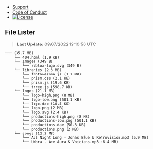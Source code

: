- [Support](https://github.com/Wixonic/Assets/blob/Default/.github/SUPPORT.md)
- [Code of Conduct](https://github.com/Wixonic/Assets/blob/Default/.github/CODE_OF_CONDUCT.md)
- [![License](https://img.shields.io/github/license/Wixonic/Assets?color=%23555&label=License)](https://github.com/Wixonic/Assets/blob/Default/LICENSE.txt)

## File Lister
<!-- File Lister Display -->
> **Last Update**: 08/07/2022 13:10:50 UTC

```
─── (35.7 MB) 
    └── 404.html (1.9 KB)
    └── images (349 B) 
        └── roblox-logo.svg (349 B)
    └── libraries (2.3 MB) 
        └── fontawesome.js (1.7 MB)
        └── prism.css (2.1 KB)
        └── prism.js (19.6 KB)
        └── three.js (598.7 KB)
    └── logos (21.1 MB) 
        └── logo-high.png (8 MB)
        └── logo-low.png (501.1 KB)
        └── logo.dae (18.5 KB)
        └── logo.png (2 MB)
        └── logo.svg (2.4 KB)
        └── productions-high.png (8 MB)
        └── productions-low.png (501.1 KB)
        └── productions.dae (50.3 KB)
        └── productions.png (2 MB)
    └── songs (12.3 MB) 
        └── All Night Long - Jonas Blue & Retrovision.mp3 (5.9 MB)
        └── Umbra - Ace Aura & Voicians.mp3 (6.4 MB)
```
<!-- File Lister Display -->
